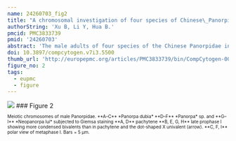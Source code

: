 ```yaml
---
name: 24260703_fig2
title: "A chromosomal investigation of four species of Chinese\_Panorpidae (Insecta, Mecoptera)."
authorString: 'Xu B, Li Y, Hua B.'
pmcid: PMC3833739
pmid: '24260703'
abstract: 'The male adults of four species of the Chinese Panorpidae in Mecoptera were cytogenetically studied using conventional squashing procedures. The results show that their sex-chromosome system belongs to the XO type, with n = 19 + X(O) in Panorpa emarginata Cheng, 1949 and Panorpa dubia Chou & Wang, 1981, n = 23 + X(O) in Panorpa sp., and n = 20 + X(O) in Neopanorpa lui Chou & Ran, 1981. X chromosomes of these species usually appear dot-shaped in late prophase I and are easily differentiated from autosomal bivalents. Meiosis in these Panorpidae lacks typical diplotene and diakinesis. In late prophase I, pairs of homologous chromosomes remain parallel in a line and show no evidence of crossing-over. Some of them even appear as a single unit because of extremely intimate association, all with a tendency of increasing condensation. The evolutionary significance of their chromosomal differences and the achiasmatic meiosis of Panorpidae are briefly discussed. '
doi: 10.3897/compcytogen.v7i3.5500
thumb_url: 'http://europepmc.org/articles/PMC3833739/bin/CompCytogen-007-229-g002.gif'
figure_no: 2
tags:
  - eupmc
  - figure
---
```

<img src='http://europepmc.org/articles/PMC3833739/bin/CompCytogen-007-229-g002.jpg' style='max-height: 300px'>
### Figure 2
<p style='font-size: 10px;'>Meiotic chromosomes of male <named-content content-type="taxon-name">Panorpidae</named-content>. **A–C** *<named-content content-type="taxon-name">Panorpa dubia</named-content>* **D–F** *<named-content content-type="taxon-name">Panorpa</named-content>* sp. and **G–I** *<named-content content-type="taxon-name">Neopanorpa lui</named-content>* subjected to Giemsa staining **A, D** pachytene **B, E, G, H** late prophase I showing more condensed bivalents than in pachytene and the dot-shaped X univalent (arrow). **C, F, I** polar view of metaphase I. Bars = 5 μm.</p>